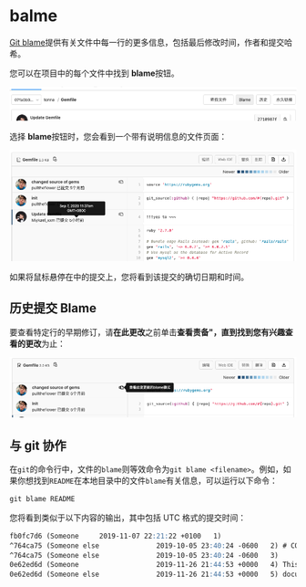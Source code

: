 # balme[](#balme "Permalink")

[Git blame](https://git-scm.com/docs/git-blame)提供有关文件中每一行的更多信息，包括最后修改时间，作者和提交哈希。

您可以在项目中的每个文件中找到 **blame**按钮。

[![File blame button](/docs/img/file_blame_button_v12_6.png "Blame button")](/docs/img/file_blame_button_v12_6.png)

选择 **blame**按钮时，您会看到一个带有说明信息的文件页面：

[![Git blame output](/docs/img/file_blame_output_v12_6.png "Blame button output")](/docs/img/file_blame_output_v12_6.png)

如果将鼠标悬停在中的提交上，您将看到该提交的确切日期和时间。

## 历史提交 Blame[](#blame-previous-commit "Permalink")

要查看特定行的早期修订，请**在此更改**之前单击**查看责备"，**直到找到您有兴趣查看的**更改**为止：

[![Blame previous commit](/docs/img/file_blame_previous_commit_v12_7.png "Blame previous commit")](/docs/img/file_blame_previous_commit_v12_7.png)

## 与 git 协作[](#associated-git-command "Permalink")

在`git`的命令行中，文件的`blame`则等效命令为`git blame <filename>`。例如，如果你想找到`README`在本地目录中的文件`blame`有关信息，可以运行以下命令：

```markdown
git blame README 
```

您将看到类似于以下内容的输出，其中包括 UTC 格式的提交时间：

```markdown
fb0fc7d6 (Someone     2019-11-07 22:21:22 +0100   1)
^764ca75 (Someone else              2019-10-05 23:40:24 -0600   2) # CODE CHINA Documentation
^764ca75 (Someone else              2019-10-05 23:40:24 -0600   3)
0e62ed6d (Someone                   2019-11-26 21:44:53 +0000   4) This project hosts the repository used to generate the CODE CHINA
0e62ed6d (Someone else              2019-11-26 21:44:53 +0000   5) documentation website 
```